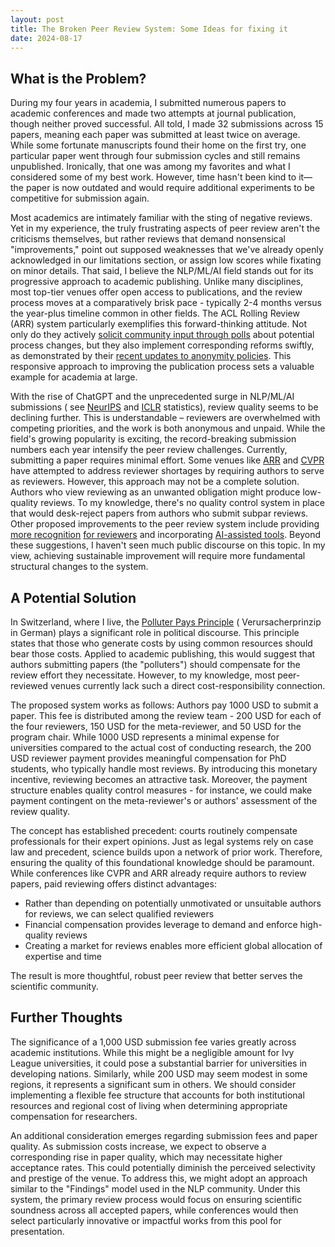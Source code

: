 ```yaml
---
layout: post 
title: The Broken Peer Review System: Some Ideas for fixing it 
date: 2024-08-17
---
```


<!--
Paper Submission Tracking:
Legalbench: A collaboratively built benchmark for measuring legal reasoning in large language models: 1 => conference
MultiLegalSBD: a multilingual legal sentence boundary detection dataset: 1 => conference
Towards Explainability and Fairness in Swiss Judgement Prediction: Benchmarking on a Multilingual Dataset: 1 + 1 => conference
Resolving Legalese: A Multilingual Exploration of Negation Scope Resolution in Legal Documents: 1 + 1 => conference
Swiss-judgment-prediction: A multilingual legal judgment prediction benchmark: 1 => workshop
ClassActionPrediction: A challenging benchmark for legal judgment prediction of class action cases in the US: 1 => workshop
Automatic Anonymization of Swiss Federal Supreme Court Rulings: 1 => workshop
LEXTREME: A multi-lingual and multi-task benchmark for the legal domain: 2 + 1 => conference
Multilegalpile: A 689gb multilingual legal corpus: 2 + 2 => conference
An empirical study on cross-x transfer for legal judgment prediction: 2 => conference
LegalLens: Leveraging LLMs for Legal Violation Identification in Unstructured Text: 2 => conference
Anonymity at Risk? Assessing Re-Identification Capabilities of Large Language Models in Court Decisions: 2 + 1 => conference
Can we Pretrain a SotA Legal Language Model on a Budget From Scratch?: 2 => workshop
FLawN-T5: An Empirical Examination of Effective Instruction-Tuning Data Mixtures for Legal Reasoning: 3 => conference
One Law, Many Languages: Benchmarking Multilingual Legal Reasoning for Judicial Support: 3 + 1 => unpublished
-->

## What is the Problem?

During my four years in academia, I submitted numerous papers to academic conferences and made two attempts at journal
publication, though neither proved successful. All told, I made 32 submissions across 15 papers, meaning each paper was
submitted at least twice on average. While some fortunate manuscripts found their home on the first try, one particular
paper went through four submission cycles and still remains unpublished. Ironically, that one was among my favorites and
what I considered some of my best work. However, time hasn't been kind to it—the paper is now outdated and would require
additional experiments to be competitive for submission again.

Most academics are intimately familiar with the sting of negative reviews. Yet in my experience, the truly frustrating
aspects of peer review aren't the criticisms themselves, but rather reviews that demand nonsensical "improvements,"
point out supposed weaknesses that we've already openly acknowledged in our limitations section, or assign low scores
while fixating on minor details. That said, I believe the NLP/ML/AI field stands out for its progressive approach to
academic publishing. Unlike many disciplines, most top-tier venues offer open access to publications, and the review
process moves at a comparatively brisk pace - typically 2-4 months versus the year-plus timeline common in other fields.
The ACL Rolling Review (ARR) system particularly exemplifies this forward-thinking attitude. Not only do they actively
[solicit community input through polls](https://www.aclweb.org/portal/content/survey-anonymity-period-policy) about
potential process changes, but they also implement corresponding reforms swiftly, as demonstrated by
their [recent updates to anonymity policies](https://aclrollingreview.org/anonymity). This responsive approach to
improving the publication process sets a valuable example for academia at large.

With the rise of ChatGPT and the unprecedented surge in NLP/ML/AI submissions (
see [NeurIPS](https://papercopilot.com/statistics/neurips-statistics)
and [ICLR](https://papercopilot.com/statistics/iclr-statistics) statistics), review quality seems to be declining
further. This is understandable – reviewers are overwhelmed with competing priorities, and the work is both anonymous
and unpaid. While the field's growing popularity is exciting, the record-breaking submission numbers each year intensify
the peer review challenges. Currently, submitting a paper requires minimal effort. Some venues
like [ARR](https://aclrollingreview.org/reviewing-workload-requirement)
and [CVPR](https://cvpr.thecvf.com/Conferences/2025/CVPRChanges) have attempted to address reviewer shortages by
requiring authors to serve as reviewers. However, this approach may not be a complete solution. Authors who view
reviewing as an unwanted obligation might produce low-quality reviews. To my knowledge, there's no quality control
system in place that would desk-reject papers from authors who submit subpar reviews. Other proposed improvements to the
peer review system include
providing [more recognition](https://www.ncbi.nlm.nih.gov/pmc/articles/PMC7029384) [for reviewers](https://blog.degruyter.com/the-ideal-future-of-peer-review-through-the-editors-lens)
and incorporating [AI-assisted tools](https://www.researchinformation.info/feature/how-do-we-improve-peer-review).
Beyond these suggestions, I haven't seen much public discourse on this topic. In my view, achieving sustainable
improvement will require more fundamental structural changes to the system.

## A Potential Solution

In Switzerland, where I live, the [Polluter Pays Principle](https://en.wikipedia.org/wiki/Polluter_pays_principle) (
Verursacherprinzip in German) plays a significant role in political discourse. This principle states that those who
generate costs by using common resources should bear those costs. Applied to academic publishing, this would suggest
that authors submitting papers (the "polluters") should compensate for the review effort they necessitate. However, to
my knowledge, most peer-reviewed venues currently lack such a direct cost-responsibility connection.

The proposed system works as follows: Authors pay 1000 USD to submit a paper. This fee is distributed among the review
team - 200 USD for each of the four reviewers, 150 USD for the meta-reviewer, and 50 USD for the program chair. While
1000 USD represents a minimal expense for universities compared to the actual cost of conducting research, the 200 USD
reviewer payment provides meaningful compensation for PhD students, who typically handle most reviews. By introducing
this monetary incentive, reviewing becomes an attractive task. Moreover, the payment structure enables quality control
measures - for instance, we could make payment contingent on the meta-reviewer's or authors' assessment of the review
quality.

The concept has established precedent: courts routinely compensate professionals for their expert opinions. Just as
legal systems rely on case law and precedent, science builds upon a network of prior work. Therefore, ensuring the
quality of this foundational knowledge should be paramount. While conferences like CVPR and ARR already require authors
to review papers, paid reviewing offers distinct advantages:

- Rather than depending on potentially unmotivated or unsuitable authors for reviews, we can select qualified reviewers
- Financial compensation provides leverage to demand and enforce high-quality reviews
- Creating a market for reviews enables more efficient global allocation of expertise and time

The result is more thoughtful, robust peer review that better serves the scientific community.

## Further Thoughts

The significance of a 1,000 USD submission fee varies greatly across academic institutions. While this might be a
negligible amount for Ivy League universities, it could pose a substantial barrier for universities in developing
nations. Similarly, while 200 USD may seem modest in some regions, it represents a significant sum in others. We should
consider implementing a flexible fee structure that accounts for both institutional resources and regional cost of
living when determining appropriate compensation for researchers.

An additional consideration emerges regarding submission fees and paper quality. As submission costs increase, we
expect to observe a corresponding rise in paper quality, which may necessitate higher acceptance rates. This could
potentially diminish the perceived selectivity and prestige of the venue. To address this, we might adopt an approach
similar to the "Findings" model used in the NLP community. Under this system, the primary review process would focus on
ensuring scientific soundness across all accepted papers, while conferences would then select particularly innovative or
impactful works from this pool for presentation.
